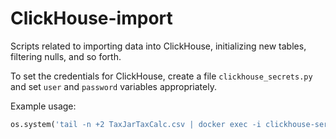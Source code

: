 # ClickHouse-import
Scripts related to importing data into ClickHouse, initializing new tables, filtering nulls, and so forth.

To set the credentials for ClickHouse, create a file `clickhouse_secrets.py` and set `user` and `password` variables appropriately.

Example usage: 
```python
os.system('tail -n +2 TaxJarTaxCalc.csv | docker exec -i clickhouse-server clickhouse-client --user {} --password {} --query="INSERT INTO BA_Billing.TaxJarTaxCalc FORMAT CSV"'.format(clickhouse_secrets.user, clickhouse_secrets.password))
```
